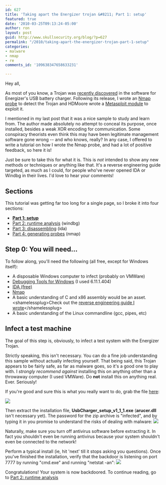 ```yaml
---
id: 627
title: 'Taking apart the Energizer trojan &#8211; Part 1: setup'
featured: true
date: '2010-03-25T09:13:24-05:00'
author: ron
layout: post
guid: http://www.skullsecurity.org/blog/?p=627
permalink: "/2010/taking-apart-the-energizer-trojan-part-1-setup"
categories:
- malware
- nmap
- re
comments_id: '109638347658633231'

---
```


Hey all,

As most of you know, a Trojan was <a href='http://www.theregister.co.uk/2010/03/08/energizer_trojan/'>recently discovered</a> in the software for Energizer's USB battery charger. Following its release, I wrote an <a href='http://www.skullsecurity.org/blog/?p=563'>Nmap probe</a> to detect the Trojan and HDMoore wrote a <a href='http://blog.metasploit.com/2010/03/locate-and-exploit-energizer-trojan.html'>Metasploit module</a> to exploit it.

I mentioned in my last post that it was a nice sample to study and learn from. The author made absolutely no attempt to conceal its purpose, once installed, besides a weak XOR encoding for communication. Some conspiracy theorists even think this may have been legitimate management software gone wrong -- and who knows, really? In any case, I offered to write a tutorial on how I wrote the Nmap probe, and had a lot of positive feedback, so here it is!

Just be sure to take this for what it is. This is *not* intended to show any new methods or techniques or anything like that. It's a reverse engineering guide targeted, as much as I could, for people who've never opened IDA or Windbg in their lives. I'd love to hear your comments!
<!--more-->
<h2>Sections</h2>
This tutorial was getting far too long for a single page, so I broke it into four sections:
<ul>
 <li><strong><a href='/2010/taking-apart-the-energizer-trojan-part-1-setup'>Part 1: setup</a></strong></li>
 <li><a href='/2010/taking-apart-the-energizer-trojan-part-2-runtime-analysis'>Part 2: runtime analysis</a> (windbg)</li>
 <li><a href='/2010/taking-apart-the-energizer-trojan-part-3-disassembling'>Part 3: disassembling</a> (ida)</li>
 <li><a href='/2010/taking-apart-the-energizer-trojan-part-4-writing-a-probe'>Part 4: generating probes</a> (nmap)</li>
</ul>

<h2>Step 0: You will need...</h2>
To follow along, you'll need the following (all free, except for Windows itself):
<ul>
 <li>A disposable Windows computer to infect (probably on VMWare)</li>
 <li><a href='http://www.microsoft.com/whdc/devtools/debugging/installx86.Mspx'>Debugging Tools for Windows</a> (I used 6.11.1.404)</li>
 <li><a href='http://www.hex-rays.com/idapro/idadownfreeware.htm'>IDA (free)</a></li>
 <li><a href='http://nmap.org'>Nmap</a></li>
 <li>A basic understanding of C and x86 assembly would be an asset. &lt;shamelessplug&gt;Check out the <a href='http://www.skullsecurity.org/wiki/index.php/Assembly'>reverse engineering guide I wrote</a>&lt;/shamelessplug&gt;</li>
 <li>A basic understanding of the Linux commandline (gcc, pipes, etc)</li>
</ul>


<h2>Infect a test machine</h2>
The goal of this step is, obviously, to infect a test system with the Energizer Trojan.

Strictly speaking, this isn't necessary. You can do a fine job understanding this sample without actually infecting yourself. That being said, this Trojan appears to be fairly safe, as far as malware goes, so it's a good one to play with. I <em>strongly recommend against</em> installing this on anything other than a throwaway computer (I used VMWare). Do <strong>not</strong> install this on anything real. Ever. Seriously!

If you're good and sure this is what you really want to do, grab the file <a href='http://downloads.skullsecurity.org/MALWARE/EnergizerTrojan-MALWARE.zip'>here</a>:

<img src='/blogdata/usbcharger-01-download.png'>

Then extract the installation file, <strong>UsbCharger_setup_v1_1_1.exe</strong> (<strong>arucer.dll</strong> isn't necessary yet). The password for the zip archive is "infected", and by typing it in you promise to understand the risks of dealing with malware:
<img src='/blogdata/usbcharger-02-infected.png'>

Naturally, make sure you turn off antivirus software before extracting it. In fact you shouldn't even be running antivirus because your system shouldn't even be connected to the network!

Perform a typical install (ie, hit 'next' till it stops asking you questions). Once you've finished the installation, verify that the backdoor is listening on port 7777 by running "cmd.exe" and running "netstat -an":
<img src='/blogdata/usbcharger-04-netstat.png'>

Congratulations! Your system is now backdoored. To continue reading, go to <a href='/blog/?p=645'>Part 2: runtime analysis</a>
